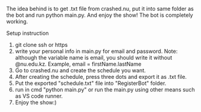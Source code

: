 The idea behind is to get .txt file from crashed.nu, put it into same folder as the bot and run python main.py. And enjoy the show!
The bot is completely working.

Setup instruction

1. git clone ssh or https
2. write your personal info in main.py for email and password. Note: although the variable name is email, you should write it without @nu.edu.kz. Example, email = firstName.lastName
3. Go to crashed.nu and create the schedule you want.
4. After creating the schedule, press three dots and export it as .txt file.
5. Put the exported "schedule.txt" file into "RegisterBot" folder.
6. run in cmd "python main.py" or run the main.py using other means such as VS code runner.
7. Enjoy the show:)

